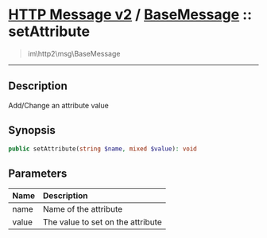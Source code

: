 # [HTTP Message v2](http2.md) / [BaseMessage](http2-BaseMessage.md) :: setAttribute
 > im\http2\msg\BaseMessage
____

## Description
Add/Change an attribute value

## Synopsis
```php
public setAttribute(string $name, mixed $value): void
```

## Parameters
| Name | Description |
| :--- | :---------- |
| name | Name of the attribute |
| value | The value to set on the attribute |
